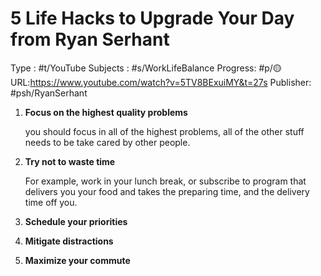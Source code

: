 # 5 Life Hacks to Upgrade Your Day from Ryan Serhant
Type : #t/YouTube
Subjects : #s/WorkLifeBalance 
Progress: #p/🟡  
URL:https://www.youtube.com/watch?v=5TV8BExuiMY&t=27s
Publisher: #psh/RyanSerhant

1. **Focus on the highest quality problems**
    
    you should focus in all of the highest problems, all of the other stuff needs to be take cared by other people. 
    
2. **Try not to waste time** 
    
    For example, work in your lunch break, or subscribe to program that delivers you your food and takes the preparing time, and the delivery time off you. 
    
3. **Schedule your priorities**
4. **Mitigate distractions**
5. **Maximize your commute**